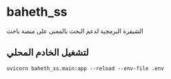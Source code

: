 # baheth_ss

الشيفرة البرمجية لدعم البحث بالمعنى على منصة باحث

## لتشغيل الخادم المحلي

```
uvicorn baheth_ss.main:app --reload --env-file .env
```

